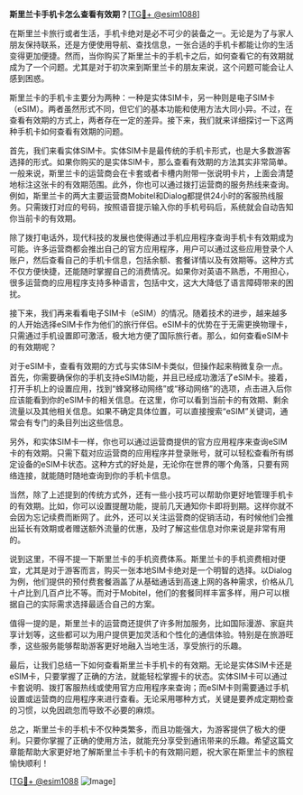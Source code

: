 **斯里兰卡手机卡怎么查看有效期？**[[TG💪+ @esim1088](https://t.me/s/esim1088)]

在斯里兰卡旅行或者生活，手机卡绝对是必不可少的装备之一。无论是为了与家人朋友保持联系，还是方便使用导航、查找信息，一张合适的手机卡都能让你的生活变得更加便捷。然而，当你购买了斯里兰卡的手机卡之后，如何查看它的有效期就成为了一个问题。尤其是对于初次来到斯里兰卡的朋友来说，这个问题可能会让人感到困惑。

斯里兰卡的手机卡主要分为两种：一种是实体SIM卡，另一种则是电子SIM卡（eSIM）。两者虽然形式不同，但它们的基本功能和使用方法大同小异。不过，在查看有效期的方式上，两者存在一定的差异。接下来，我们就来详细探讨一下这两种手机卡如何查看有效期的问题。

首先，我们来看实体SIM卡。实体SIM卡是最传统的手机卡形式，也是大多数游客选择的形式。如果你购买的是实体SIM卡，那么查看有效期的方法其实非常简单。一般来说，斯里兰卡的运营商会在卡套或者卡槽内附带一张说明卡片，上面会清楚地标注这张卡的有效期范围。此外，你也可以通过拨打运营商的服务热线来查询。例如，斯里兰卡的两大主要运营商Mobitel和Dialog都提供24小时的客服热线服务。只需拨打对应的号码，按照语音提示输入你的手机号码后，系统就会自动告知你当前卡的有效期。

除了拨打电话外，现代科技的发展也使得通过手机应用程序查询手机卡有效期成为可能。许多运营商都会推出自己的官方应用程序，用户可以通过这些应用登录个人账户，然后查看自己的手机卡信息，包括余额、套餐详情以及有效期等。这种方式不仅方便快捷，还能随时掌握自己的消费情况。如果你对英语不熟悉，不用担心，很多运营商的应用程序支持多种语言，包括中文，这大大降低了语言障碍带来的困扰。

接下来，我们再来看看电子SIM卡（eSIM）的情况。随着技术的进步，越来越多的人开始选择eSIM卡作为他们的旅行伴侣。eSIM卡的优势在于无需更换物理卡，只需通过手机设置即可激活，极大地方便了国际旅行者。那么，如何查看eSIM卡的有效期呢？

对于eSIM卡，查看有效期的方式与实体SIM卡类似，但操作起来稍微复杂一点。首先，你需要确保你的手机支持eSIM功能，并且已经成功激活了eSIM卡。接着，打开手机上的设置应用，找到“蜂窝移动网络”或“移动网络”的选项，点击进入后你应该能看到你的eSIM卡的相关信息。在这里，你可以看到当前卡的有效期、剩余流量以及其他相关信息。如果不确定具体位置，可以直接搜索“eSIM”关键词，通常会有专门的条目列出这些信息。

另外，和实体SIM卡一样，你也可以通过运营商提供的官方应用程序来查询eSIM卡的有效期。只需下载对应运营商的应用程序并登录账号，就可以轻松查看所有绑定设备的eSIM卡状态。这种方式的好处是，无论你在世界的哪个角落，只要有网络连接，就能随时随地查询到你的手机卡信息。

当然，除了上述提到的传统方式外，还有一些小技巧可以帮助你更好地管理手机卡的有效期。比如，你可以设置提醒功能，提前几天通知你卡即将到期。这样你就不会因为忘记续费而断网了。此外，还可以关注运营商的促销活动，有时候他们会推出延长有效期或者赠送额外流量的优惠，及时了解这些信息对你来说是非常有用的。

说到这里，不得不提一下斯里兰卡的手机资费体系。斯里兰卡的手机资费相对便宜，尤其是对于游客而言，购买一张本地SIM卡绝对是一个明智的选择。以Dialog为例，他们提供的预付费套餐涵盖了从基础通话到高速上网的各种需求，价格从几十卢比到几百卢比不等。而对于Mobitel，他们的套餐同样丰富多样，用户可以根据自己的实际需求选择最适合自己的方案。

值得一提的是，斯里兰卡的运营商还提供了许多附加服务，比如国际漫游、家庭共享计划等，这些都可以为用户提供更加灵活和个性化的通信体验。特别是在旅游旺季，这些服务能够帮助游客更好地融入当地生活，享受旅行的乐趣。

最后，让我们总结一下如何查看斯里兰卡手机卡的有效期。无论是实体SIM卡还是eSIM卡，只要掌握了正确的方法，就能轻松掌握卡的状态。实体SIM卡可以通过卡套说明、拨打客服热线或使用官方应用程序来查询；而eSIM卡则需要通过手机设置或运营商的应用程序来进行查看。无论采用哪种方式，关键是要养成定期检查的习惯，以免因疏忽而导致不必要的麻烦。

总之，斯里兰卡的手机卡不仅种类繁多，而且功能强大，为游客提供了极大的便利。只要你掌握了正确的使用方法，就能充分享受到通讯带来的乐趣。希望这篇文章能帮助大家更好地了解斯里兰卡手机卡的有效期问题，祝大家在斯里兰卡的旅程愉快顺利！

[[TG💪+ @esim1088](https://t.me/s/esim1088) ![Image](https://i.postimg.cc/4NQfJmqS/Snipaste-2025-05-13-00-14-12.png)]